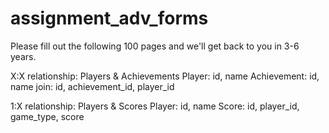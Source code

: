 assignment_adv_forms
====================

Please fill out the following 100 pages and we'll get back to you in 3-6 years.

X:X relationship: Players & Achievements
Player: id, name
Achievement: id, name
join: id, achievement_id, player_id


1:X relationship: Players & Scores
Player: id, name
Score: id, player_id, game_type, score
